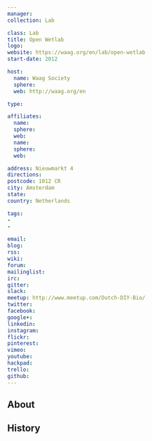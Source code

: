 ```yaml
---
manager:
collection: Lab

class: Lab
title: Open Wetlab
logo:
website: https://waag.org/en/lab/open-wetlab
start-date: 2012

host:
  name: Waag Society
  sphere:
  web: http://waag.org/en

type:

affiliates:
  name:
  sphere:
  web:
  name:
  sphere:
  web:

address: Nieuwmarkt 4
directions:
postcode: 1012 CR
city: Amsterdam
state:
country: Netherlands

tags:
-
-

email:
blog:
rss:
wiki:
forum:
mailinglist:
irc:
gitter:
slack:
meetup: http://www.meetup.com/Dutch-DIY-Bio/
twitter:
facebook:
google+:
linkedin:
instagram:
flickr:
pinterest:
vimeo:
youtube:
hackpad:
trello:
github:
---
```


## About

## History
